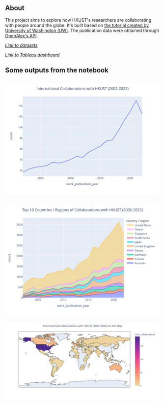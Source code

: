 ## About

This project aims to explore how HKUST's researchers are collaborating with people around the globe. It's built based on [the tutorial created by University of Washington (UW)](https://github.com/ourresearch/openalex-api-tutorials/blob/main/notebooks/institutions/uw-collaborators.ipynb). The publication data were obtained through [OpenAlex's API](https://docs.openalex.org/). 

[*Link to datasets*](
https://gohkust-my.sharepoint.com/:f:/g/personal/lbaster_ust_hk/EgoGdnk-CltIr9CV1SLsHX8Byx1q22KP49-mwZ6060VbMw?e=JU5YN8)

[*Link to Tableau dashboard*](
https://public.tableau.com/app/profile/aster7724/viz/HKUSTcollaborations/Collaborations2002-2022?publish=yes)


## Some outputs from the notebook
![](https://github.com/asterzhao/openalex-hkust-collaborations/blob/master/images/fig1.svg) 
---
![](https://github.com/asterzhao/openalex-hkust-collaborations/blob/master/images/fig2.svg) 
---
![](https://github.com/asterzhao/openalex-hkust-collaborations/blob/master/images/fig3.svg) 
